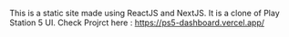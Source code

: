 This is a static site made using ReactJS and NextJS. It is a clone of Play Station 5 UI.
Check Projrct here : https://ps5-dashboard.vercel.app/
